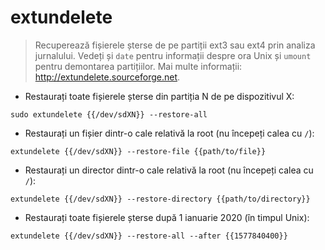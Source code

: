 # extundelete

> Recuperează fișierele șterse de pe partiții ext3 sau ext4 prin analiza jurnalului.
> Vedeți și `date` pentru informații despre ora Unix și `umount` pentru demontarea partițiilor.
> Mai multe informații: <http://extundelete.sourceforge.net>.

- Restaurați toate fișierele șterse din partiția N de pe dispozitivul X:

`sudo extundelete {{/dev/sdXN}} --restore-all`

- Restaurați un fișier dintr-o cale relativă la root (nu începeți calea cu `/`):

`extundelete {{/dev/sdXN}} --restore-file {{path/to/file}}`

- Restaurați un director dintr-o cale relativă la root (nu începeți calea cu `/`):

`extundelete {{/dev/sdXN}} --restore-directory {{path/to/directory}}`

- Restaurați toate fișierele șterse după 1 ianuarie 2020 (în timpul Unix):

`extundelete {{/dev/sdXN}} --restore-all --after {{1577840400}}`
